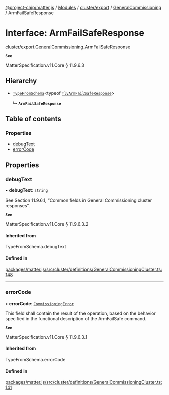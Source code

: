 [@project-chip/matter.js](../README.md) / [Modules](../modules.md) / [cluster/export](../modules/cluster_export.md) / [GeneralCommissioning](../modules/cluster_export.GeneralCommissioning.md) / ArmFailSafeResponse

# Interface: ArmFailSafeResponse

[cluster/export](../modules/cluster_export.md).[GeneralCommissioning](../modules/cluster_export.GeneralCommissioning.md).ArmFailSafeResponse

**`See`**

MatterSpecification.v11.Core § 11.9.6.3

## Hierarchy

- [`TypeFromSchema`](../modules/tlv_export.md#typefromschema)\<typeof [`TlvArmFailSafeResponse`](../modules/cluster_export.GeneralCommissioning.md#tlvarmfailsaferesponse)\>

  ↳ **`ArmFailSafeResponse`**

## Table of contents

### Properties

- [debugText](cluster_export.GeneralCommissioning.ArmFailSafeResponse.md#debugtext)
- [errorCode](cluster_export.GeneralCommissioning.ArmFailSafeResponse.md#errorcode)

## Properties

### debugText

• **debugText**: `string`

See Section 11.9.6.1, “Common fields in General Commissioning cluster responses”.

**`See`**

MatterSpecification.v11.Core § 11.9.6.3.2

#### Inherited from

TypeFromSchema.debugText

#### Defined in

[packages/matter.js/src/cluster/definitions/GeneralCommissioningCluster.ts:148](https://github.com/project-chip/matter.js/blob/2d9f2165d2672864fda3496a6d0d5f93597f82c6/packages/matter.js/src/cluster/definitions/GeneralCommissioningCluster.ts#L148)

___

### errorCode

• **errorCode**: [`CommissioningError`](../enums/cluster_export.GeneralCommissioning.CommissioningError.md)

This field shall contain the result of the operation, based on the behavior specified in the functional
description of the ArmFailSafe command.

**`See`**

MatterSpecification.v11.Core § 11.9.6.3.1

#### Inherited from

TypeFromSchema.errorCode

#### Defined in

[packages/matter.js/src/cluster/definitions/GeneralCommissioningCluster.ts:141](https://github.com/project-chip/matter.js/blob/2d9f2165d2672864fda3496a6d0d5f93597f82c6/packages/matter.js/src/cluster/definitions/GeneralCommissioningCluster.ts#L141)
